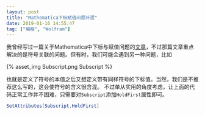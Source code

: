 ```yaml
---
layout: post
title: "Mathematica下标赋值问题补遗"
date: 2019-01-16 14:55:47
tag: ["编程", "Wolfram"]
---
```


我曾经写过一篇关于Mathematica中下标与赋值问题的[文章](https://miroox.github.io/2018/08/SubscriptAndDerivateInMma/)，不过那篇文章重点解决的是符号关联的问题。但有时，我们可能会遇到另一种问题，比如

{% asset_img Subscript.png Subscript %}

<!--more-->

也就是定义了符号的本值之后又想定义带有同样符号的下标值。当然，我们是不推荐这么写的，这会使符号的含义很含混。
不过单从实用的角度考虑，让上面的代码正常工作并不困难，只需要对`Subscript`添加`HoldFirst`属性即可。

```mathematica
SetAttributes[Subscript,HoldFirst]
```
